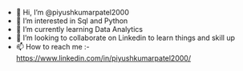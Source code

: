 - 👋 Hi, I’m @piyushkumarpatel2000
- 👀 I’m interested in Sql and Python
- 🌱 I’m currently learning Data Analytics
- 💞️ I’m looking to collaborate on Linkedin to learn things and skill up
- 📫 How to reach me :- https://www.linkedin.com/in/piyushkumarpatel2000/

<!---
piyushkumarpatel2000/piyushkumarpatel2000 is a ✨ special ✨ repository because its `README.md` (this file) appears on your GitHub profile.
You can click the Preview link to take a look at your changes.
--->

